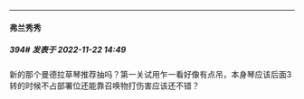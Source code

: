

*****

####  弗兰秀秀  
##### 394#       发表于 2022-11-22 14:49

新的那个曼德拉草琴推荐抽吗？第一关试用乍一看好像有点吊，本身琴应该后面3转的时候不占部署位还能靠召唤物打伤害应该还不错？

